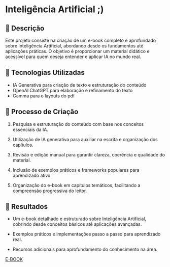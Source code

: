 
# Inteligência Artificial ;)

## 📒 Descrição
Este projeto consiste na criação de um e-book completo e aprofundado sobre Inteligência Artificial, abordando desde os fundamentos até aplicações práticas. O objetivo é proporcionar um material didático e acessível para quem deseja entender e aplicar IA no mundo real.

## 🤖 Tecnologias Utilizadas
- IA Generativa para criação de texto e estruturação do conteúdo
- OpenAI ChatGPT para elaboração e refinamento do texto
- Gamma para o layouts do pdf

## 🧐 Processo de Criação
1. Pesquisa e estruturação do conteúdo com base nos conceitos essenciais da IA.

2. Utilização de IA generativa para auxiliar na escrita e organização dos capítulos.

3. Revisão e edição manual para garantir clareza, coerência e qualidade do material.

4. Inclusão de exemplos práticos e frameworks populares para aprendizado ativo.

5. Organização do e-book em capítulos temáticos, facilitando a compreensão progressiva do leitor.

## 🚀 Resultados
- Um e-book detalhado e estruturado sobre Inteligência Artificial, cobrindo desde conceitos básicos até aplicações avançadas.

- Exemplos práticos e implementações passo a passo para aprendizado real.

- Recursos adicionais para aprofundamento do conhecimento na área.


[E-BOOK](/exemplos/Inteligencia-Artificialpdf.pdf)

